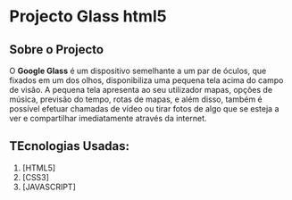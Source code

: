 # Projecto Glass html5

## Sobre o Projecto

O **Google Glass** é um dispositivo semelhante a um par de óculos, que fixados em um dos olhos, disponibiliza uma pequena tela acima do campo de visão. A pequena tela apresenta ao seu utilizador mapas, opções de música, previsão do tempo, rotas de mapas, e além disso, também é possível efetuar chamadas de vídeo ou tirar fotos de algo que se esteja a ver e compartilhar imediatamente através da internet.

## TEcnologias Usadas:

1. [HTML5]
1. [CSS3]
1. [JAVASCRIPT]




 
